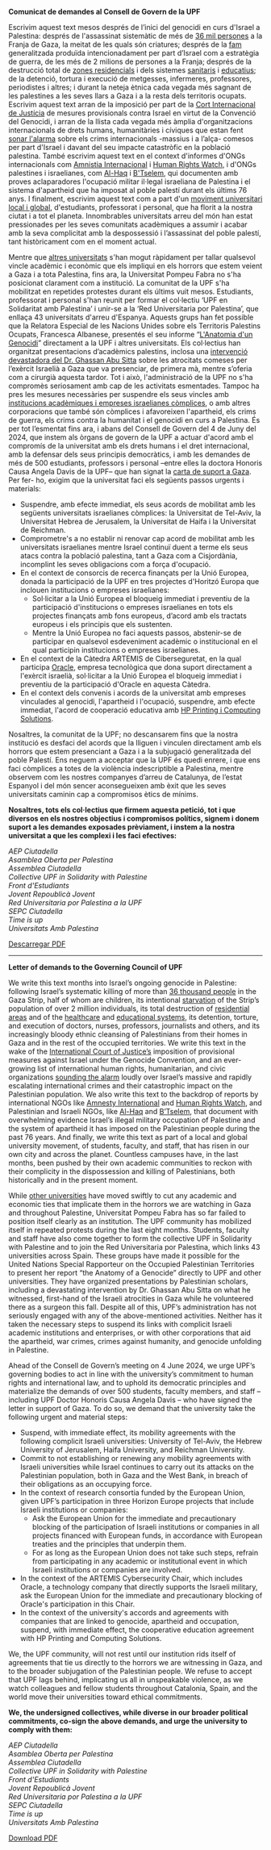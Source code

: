 **Comunicat de demandes al Consell de Govern de la UPF**

Escrivim aquest text mesos després de l’inici del genocidi en curs d'Israel a Palestina: després de l'assassinat sistemàtic de més de [36 mil persones](https://www.aljazeera.com/news/longform/2023/10/9/israel-hamas-war-in-maps-and-charts-live-tracker) a la Franja de Gaza, la meitat de les quals són criatures; després de la [fam](https://www.hrw.org/news/2024/04/09/gaza-israels-imposed-starvation-deadly-children) generalitzada produïda intencionadament per part d’Israel com a estratègia de guerra, de les més de 2 milions de persones a la Franja; després de la destrucció total de [zones residencials](https://apnews.com/article/un-report-gaza-destruction-housing-economy-recovery-4f61dcca7db3fd5eb3da5c6a25001e12#) i dels sistemes [sanitaris](https://www.msf.org/strikes-raids-and-incursions-seven-months-relentless-attacks-healthcare-palestine) i [educatius](https://www.aljazeera.com/opinions/2024/5/29/open-letter-by-gaza-academics-and-university-administrators-to-the-world); de la detenció, tortura i execució de metgesses, infermeres, professores, periodistes i altres; i durant la neteja ètnica cada vegada més sagnant de les palestines a les seves llars a Gaza i a la resta dels territoris ocupats. Escrivim aquest text arran de la imposició per part de la [Cort Internacional de Justícia](https://www.icj-cij.org/case/192) de mesures provisionals contra Israel en virtut de la Convenció del Genocidi, i arran de la llista cada vegada més àmplia d'organitzacions internacionals de drets humans, humanitàries i cíviques que estan fent [sonar l'alarma](https://www.amnesty.org/en/latest/news/2024/05/israel-opt-israeli-air-strikes-that-killed-44-civilians-further-evidence-of-war-crimes-new-investigation/) sobre els crims internacionals -massius i a l’alça- comesos per part d'Israel i davant del seu impacte catastròfic en la població palestina. També escrivim aquest text en el context d'informes d'ONGs internacionals com [Amnistia Internacional](https://www.amnesty.org/en/latest/campaigns/2022/02/israels-system-of-apartheid/) i [Human Rights Watch](https://www.hrw.org/report/2021/04/27/threshold-crossed/israeli-authorities-and-crimes-apartheid-and-persecution), i d'ONGs palestines i israelianes, com [Al-Haq](https://www.alhaq.org/cached_uploads/download/2022/12/22/israeli-apartheid-web-final-1-page-view-1671712165.pdf) i [B'Tselem](https://www.btselem.org/publications/fulltext/202101_this_is_apartheid), qui documenten amb proves aclaparadores l'ocupació militar il·legal israeliana de Palestina i el sistema d'apartheid que ha imposat al poble palestí durant els últims 76 anys. I finalment, escrivim aquest text com a part d'un [moviment universitari local i global](https://www.aljazeera.com/news/2024/4/26/are-us-campus-protests-against-israels-war-on-gaza-going-global), d'estudiants, professorat i personal, que ha florit a la nostra ciutat i a tot el planeta. Innombrables universitats arreu del món han estat pressionades per les seves comunitats acadèmiques a assumir i acabar amb la seva complicitat amb la despossessió i l’assassinat del poble palestí, tant històricament com en el moment actual.

Mentre que [altres universitats](https://web.ub.edu/en/web/actualitat/w/universitat-clama-per-la-pau) s'han mogut ràpidament per tallar qualsevol vincle acadèmic i econòmic que els impliqui en els horrors que estem veient a Gaza i a tota Palestina, fins ara, la Universitat Pompeu Fabra no s'ha posicionat clarament com a institució. La comunitat de la UPF s'ha mobilitzat en repetides protestes durant els últims vuit mesos. Estudiants, professorat i personal s'han reunit per formar el col·lectiu ‘UPF en Solidaritat amb Palestina’ i unir-se a la ‘Red Universitaria por Palestina’, que enllaça 43 universitats d'arreu d'Espanya. Aquests grups han fet possible que la Relatora Especial de les Nacions Unides sobre els Territoris Palestins Ocupats, Francesca Albanese, presentés el seu informe “[L'Anatomia d'un Genocidi](https://www.un.org/unispal/document/anatomy-of-a-genocide-report-of-the-special-rapporteur-on-the-situation-of-human-rights-in-the-palestinian-territory-occupied-since-1967-to-human-rights-council-advance-unedited-version-a-hrc-55/)” directament a la UPF i altres universitats. Els col·lectius han organitzat presentacions d’acadèmics palestins, inclosa una [intervenció devastadora del Dr. Ghassan Abu Sitta](https://www.youtube.com/watch?v=x5lHwCW0yFk) sobre les atrocitats comeses per l’exèrcit Israelià a Gaza que va presenciar, de primera mà, mentre s’oferia com a cirurgià aquesta tardor. Tot i això, l'administració de la UPF no s'ha compromès seriosament amb cap de les activitats esmentades. Tampoc ha pres les mesures necessàries per suspendre els seus vincles amb [institucions acadèmiques i empreses israelianes còmplices](https://jewishcurrents.org/the-complicity-of-israeli-academia), o amb altres corporacions que també són còmplices i afavoreixen l'apartheid, els crims de guerra, els crims contra la humanitat i el genocidi en curs a Palestina. És per tot l’esmentat fins ara, i abans del Consell de Govern del 4 de Juny del 2024, que instem als òrgans de govern de la UPF a actuar d'acord amb el compromís de la universitat amb els drets humans i el dret internacional, amb la defensar dels seus principis democràtics, i amb les demandes de més de 500 estudiants, professors i personal –entre elles la doctora Honoris Causa Angela Davis de la UPF– que han signat la [carta de suport a Gaza](https://docs.google.com/forms/d/1UoZ2UmG_w2NVg0BUUAVZusRvLEVU8X8SVe2zhsiiEPA/viewform?ts=6614f3fc&edit_requested=true). Per fer- ho, exigim que la universitat faci els següents passos urgents i materials:

- Suspendre, amb efecte immediat, els seus acords de mobilitat amb les següents universitats israelianes còmplices: la Universitat de Tel-Aviv, la Universitat Hebrea de Jerusalem, la Universitat de Haifa i la Universitat de Reichman.
- Comprometre's a no establir ni renovar cap acord de mobilitat amb les universitats israelianes mentre Israel continuï duent a terme els seus atacs contra la població palestina, tant a Gaza com a Cisjordània, incomplint les seves obligacions com a força d'ocupació.
- En el context de consorcis de recerca finançats per la Unió Europea, donada la participació de la UPF en tres projectes d'Horitzó Europa que inclouen institucions o empreses israelianes:
	- Sol·licitar a la Unió Europea el bloqueig immediat i preventiu de la participació d'institucions o empreses israelianes en tots els projectes finançats amb fons europeus, d’acord amb els tractats europeus i els principis que els sustenten.
	- Mentre la Unió Europea no faci aquests passos, abstenir-se de participar en qualsevol esdeveniment acadèmic o institucional en el qual participin institucions o empreses israelianes.
- En el context de la Càtedra ARTEMIS de Ciberseguretat, en la qual participa [Oracle](https://www.timesofisrael.com/during-war-visit-oracle-ceo-affirms-commitment-to-open-second-data-center-in-israel/), empresa tecnològica que dona suport directament a l'exèrcit israelià, sol·licitar a la Unió Europea el bloqueig immediat i preventiu de la participació d'Oracle en aquesta Càtedra.
- En el context dels convenis i acords de la universitat amb empreses vinculades al genocidi, l'apartheid i l'ocupació, suspendre, amb efecte immediat, l'acord de cooperació educativa amb [HP Printing i Computing Solutions](https://www.whoprofits.org/companies/company/3774).

Nosaltres, la comunitat de la UPF; no descansarem fins que la nostra institució es desfaci del acords que la lliguen i vinculen directament amb els horrors que estem presenciant a Gaza i a la subjugació generalitzada del poble Palestí. Ens neguem a acceptar que la UPF és quedi enrere, i que ens faci còmplices a totes de la violència indescriptible a Palestina, mentre observem com les nostres companyes d’arreu de Catalunya, de l’estat Espanyol i del món sencer aconsegueixen amb èxit que les seves universitats caminin cap a compromisos ètics de mínims. 

**Nosaltres, tots els col·lectius que firmem aquesta petició, tot i que diversos en els nostres objectius i compromisos polítics, signem i donem suport a les demandes exposades prèviament, i instem a la nostra universitat a que les complexi i les faci efectives:**

*AEP Ciutadella*<br>
*Asamblea Oberta per Palestina*<br>
*Assemblea Ciutadella*<br>
*Collective UPF in Solidarity with Palestine*<br>
*Front d'Estudiants*<br>
*Jovent Repoublicà Jovent*<br>
*Red Universitaria por Palestina a la UPF*<br>
*SEPC Ciutadella*<br>
*Time is up*<br>
*Universitats Amb Palestina*<br>

[Descarregar PDF](comunicat-2024-06-03.pdf)

---

**Letter of demands to the Governing Council of UPF**

We write this text months into Israel’s ongoing genocide in Palestine: following Israel’s systematic killing of more than [36 thousand people](https://www.aljazeera.com/news/longform/2023/10/9/israel-hamas-war-in-maps-and-charts-live-tracker) in the Gaza Strip, half of whom are children, its intentional [starvation](https://www.hrw.org/news/2024/04/09/gaza-israels-imposed-starvation-deadly-children) of the Strip’s population of over 2 million individuals, its total destruction of [residential areas](https://apnews.com/article/un-report-gaza-destruction-housing-economy-recovery-4f61dcca7db3fd5eb3da5c6a25001e12#) and of the [healthcare](https://www.msf.org/strikes-raids-and-incursions-seven-months-relentless-attacks-healthcare-palestine) and [educational systems](https://www.aljazeera.com/opinions/2024/5/29/open-letter-by-gaza-academics-and-university-administrators-to-the-world), its detention, torture, and execution of doctors, nurses, professors, journalists and others, and its increasingly bloody ethnic cleansing of Palestinians from their homes in Gaza and in the rest of the occupied territories. We write this text in the wake of the [International Court of Justice’s](https://www.icj-cij.org/case/192) imposition of provisional measures against Israel under the Genocide Convention, and an ever-growing list of international human rights, humanitarian, and civic organizations [sounding the alarm](https://www.amnesty.org/en/latest/news/2024/05/israel-opt-israeli-air-strikes-that-killed-44-civilians-further-evidence-of-war-crimes-new-investigation/) loudly over Israel’s massive and rapidly escalating international crimes and their catastrophic impact on the Palestinian population. We also write this text to the backdrop of reports by international NGOs like [Amnesty International](https://www.amnesty.org/en/latest/campaigns/2022/02/israels-system-of-apartheid/) and [Human Rights Watch](https://www.hrw.org/report/2021/04/27/threshold-crossed/israeli-authorities-and-crimes-apartheid-and-persecution), and Palestinian and Israeli NGOs, like [Al-Haq](https://www.alhaq.org/cached_uploads/download/2022/12/22/israeli-apartheid-web-final-1-page-view-1671712165.pdf) and [B’Tselem](https://www.btselem.org/publications/fulltext/202101_this_is_apartheid), that document with overwhelming evidence Israel’s illegal military occupation of Palestine and the system of apartheid it has imposed on the Palestinian people during the past 76 years. And finally, we write this text as part of a local and global university movement, of students, faculty, and staff, that has risen in our own city and across the planet. Countless campuses have, in the last months, been pushed by their own academic communities to reckon with their complicity in the dispossession and killing of Palestinians, both historically and in the present moment.

While [other universities](https://web.ub.edu/en/web/actualitat/w/universitat-clama-per-la-pau) have moved swiftly to cut any academic and economic ties that implicate them in the horrors we are watching in Gaza and throughout Palestine, Universitat Pompeu Fabra has so far failed to position itself clearly as an institution. The UPF community has mobilized itself in repeated protests during the last eight months. Students, faculty and staff have also come together to form the collective UPF in Solidarity with Palestine and to join the Red Universitaria por Palestina, which links 43 universities across Spain. These groups have made it possible for the United Nations Special Rapporteur on the Occupied Palestinian Territories to present her report “the Anatomy of a Genocide” directly to UPF and other universities. They have organized presentations by Palestinian scholars, including a devastating intervention by Dr. Ghassan Abu Sitta on what he witnessed, first-hand of the Israeli atrocities in Gaza while he volunteered there as a surgeon this fall. Despite all of this, UPF’s administration has not seriously engaged with any of the above-mentioned activities. Neither has it taken the necessary steps to suspend its links with complicit Israeli academic institutions and enterprises, or with other corporations that aid the apartheid, war crimes, crimes against humanity, and genocide unfolding in Palestine.

Ahead of the Consell de Govern’s meeting on 4 June 2024, we urge UPF’s governing bodies to act in line with the university’s commitment to human rights and international law, and to uphold its democratic principles and materialize the demands of over 500 students, faculty members, and staff – including UPF Doctor Honoris Causa Angela Davis – who have signed the letter in support of Gaza. To do so, we demand that the university take the following urgent and material steps:
- Suspend, with immediate effect, its mobility agreements with the following complicit Israeli universities: University of Tel-Aviv, the Hebrew University of Jerusalem, Haifa University, and Reichman University.
- Commit to not establishing or renewing any mobility agreements with Israeli universities while Israel continues to carry out its attacks on the Palestinian population, both in Gaza and the West Bank, in breach of their obligations as an occupying force.
- In the context of research consortia funded by the European Union, given UPF’s participation in three Horizon Europe projects that include Israeli institutions or companies:
	- Ask the European Union for the immediate and precautionary blocking of the participation of Israeli institutions or companies in all projects financed with European funds, in accordance with European treaties and the principles that underpin them.
	- For as long as the European Union does not take such steps, refrain from participating in any academic or institutional event in which Israeli institutions or companies are involved.
- In the context of the ARTEMIS Cybersecurity Chair, which includes Oracle, a technology company that directly supports the Israeli military, ask the European Union for the immediate and precautionary blocking of Oracle's participation in this Chair.
- In the context of the university's accords and agreements with companies that are linked to genocide, apartheid and occupation, suspend, with immediate effect, the cooperative education agreement with HP Printing and Computing Solutions.

We, the UPF community, will not rest until our institution rids itself of agreements that tie us directly to the horrors we are witnessing in Gaza, and to the broader subjugation of the Palestinian people. We refuse to accept that UPF lags behind, implicating us all in unspeakable violence, as we watch colleagues and fellow students throughout Catalonia, Spain, and the world move their universities toward ethical commitments.

**We, the undersigned collectives, while diverse in our broader political commitments, co-sign the above demands, and urge the university to comply with them:**

*AEP Ciutadella*<br>
*Asamblea Oberta per Palestina*<br>
*Assemblea Ciutadella*<br>
*Collective UPF in Solidarity with Palestine*<br>
*Front d'Estudiants*<br>
*Jovent Repoublicà Jovent*<br>
*Red Universitaria por Palestina a la UPF*<br>
*SEPC Ciutadella*<br>
*Time is up*<br>
*Universitats Amb Palestina*<br>

[Download PDF](./letter-2024-06-03.pdf)

